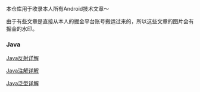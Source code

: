 本仓库用于收录本人所有Android技术文章～

由于有些文章是直接从本人的掘金平台账号搬运过来的，所以这些文章的图片会有掘金的水印。

### Java

[Java反射详解](./Java/Java反射详解.md)

[Java注解详解](Java注解详解.md)

[Java泛型详解](Java泛型详解.md)
